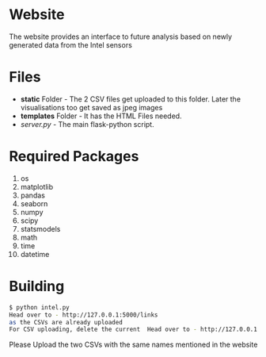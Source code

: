 # Website
The website provides an interface to future analysis based on newly generated data from the Intel sensors
# Files
- **static** Folder - The 2 CSV files get uploaded to this folder. Later the visualisations too get saved as jpeg images
- **templates** Folder - It has the HTML Files needed.
- *server.py* - The main flask-python script.
# Required Packages
1. os
2. matplotlib
3. pandas
4. seaborn
5. numpy
6. scipy
7. statsmodels
8. math
9. time
10. datetime

# Building
```sh
$ python intel.py
Head over to - http://127.0.0.1:5000/links
as the CSVs are already uploaded
For CSV uploading, delete the current  Head over to - http://127.0.0.1:5000/
```
Please Upload the two CSVs with the same names mentioned in the website
